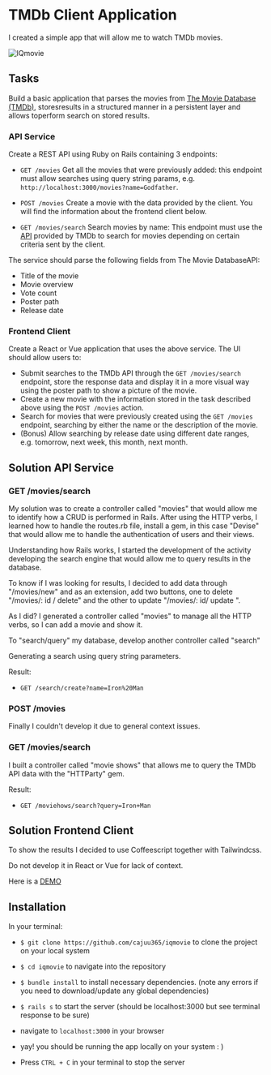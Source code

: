 # TMDb Client Application

I created a simple app that will allow me to watch TMDb movies.

![IQmovie](https://repository-images.githubusercontent.com/267084106/342c4680-9f48-11ea-82ae-f7540d1b4f7a)

## Tasks

Build​ ​a​ ​basic​ ​application​ ​that​ ​parses​ the movies from [The Movie Database (TMDb)](https://www.themoviedb.org/),​ ​stores​ ​results​ ​in​ ​a structured​ ​manner​ ​in​ ​a​ ​persistent​ ​layer​ ​and​ ​allows​ ​to​ ​perform​ ​search​ ​on​ ​stored​ ​results.

### API Service
Create​ ​a​ ​REST ​API​ using Ruby on Rails ​containing​ ​3 ​endpoints:

* `GET /movies`
Get all the movies that were previously added: this endpoint must allow searches using query string params, e.g. `http://localhost:3000/movies?name=Godfather`.

* `POST /movies`
Create a movie with the data provided by the client. You will find the information about the frontend client below.

* `GET /movies/search`
Search movies by name: This endpoint must use the [API](https://developers.themoviedb.org/3/search/search-movies) provided by TMDb to search for movies depending on certain criteria sent by the client.

The​ ​service​ ​should​ ​parse​ ​the​ ​following​ ​fields​ ​from​ The Movie Database​ ​API:
* Title ​of​ ​the​ movie
* Movie overview
* Vote count
* Poster path
* Release date

### Frontend Client

Create a React or Vue application that uses the above service. The UI should allow users to:
* Submit searches to the TMDb API through the  `GET /movies/search` endpoint, store the response data and display it in a more visual way using the poster path to show a picture of the movie.
* Create a new movie with the information stored in the task described above using the `POST /movies` action.
* Search for movies that were previously created using the `GET /movies` endpoint, searching by either the name or the description of the movie.
* (Bonus) Allow searching by release date using different date ranges, e.g. tomorrow, next week, this month, next month.


## Solution API Service

### GET /movies/search

My solution was to create a controller called "movies" that would allow me to identify how a CRUD is performed in Rails. After using the HTTP verbs, I learned how to handle the routes.rb file, install a gem, in this case "Devise" that would allow me to handle the authentication of users and their views.

Understanding how Rails works, I started the development of the activity developing the search engine that would allow me to query results in the database.

To know if I was looking for results, I decided to add data through "/movies/new" and as an extension, add two buttons, one to delete "/movies/: id / delete" and the other to update "/movies/: id/ update ".

As I did?
I generated a controller called "movies" to manage all the HTTP verbs, so I can add a movie and show it.

To "search/query" my database, develop another controller called "search"

Generating a search using query string parameters.

Result:
* `GET /search/create?name=Iron%20Man`

### POST /movies

Finally I couldn't develop it due to general context issues.

### GET /movies/search

I built a controller called "movie shows" that allows me to query the TMDb API data with the "HTTParty" gem.

Result:
* `GET /moviehows/search?query=Iron+Man`


## Solution Frontend Client

To show the results I decided to use Coffeescript together with Tailwindcss.

Do not develop it in React or Vue for lack of context.

Here is a [DEMO](https://www.loom.com/share/1f93f56c3b8e4983a0a0aa99f1a3636d) 


## Installation

In your terminal:

* `$ git clone https://github.com/cajuu365/iqmovie` to clone the project on your local system

* `$ cd iqmovie` to navigate into the repository

* `$ bundle install` to install necessary dependencies. (note any errors if you need to download/update any global dependencies)

* `$ rails s` to start the server (should be localhost:3000 but see terminal response to be sure)

* navigate to `localhost:3000` in your browser

* yay! you should be running the app locally on your system : )

* Press `CTRL + C` in your terminal to stop the server
